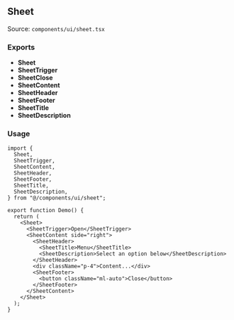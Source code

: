 ## Sheet

Source: `components/ui/sheet.tsx`

### Exports
- **Sheet**
- **SheetTrigger**
- **SheetClose**
- **SheetContent**
- **SheetHeader**
- **SheetFooter**
- **SheetTitle**
- **SheetDescription**

### Usage
```tsx
import {
  Sheet,
  SheetTrigger,
  SheetContent,
  SheetHeader,
  SheetFooter,
  SheetTitle,
  SheetDescription,
} from "@/components/ui/sheet";

export function Demo() {
  return (
    <Sheet>
      <SheetTrigger>Open</SheetTrigger>
      <SheetContent side="right">
        <SheetHeader>
          <SheetTitle>Menu</SheetTitle>
          <SheetDescription>Select an option below</SheetDescription>
        </SheetHeader>
        <div className="p-4">Content...</div>
        <SheetFooter>
          <button className="ml-auto">Close</button>
        </SheetFooter>
      </SheetContent>
    </Sheet>
  );
}
```
